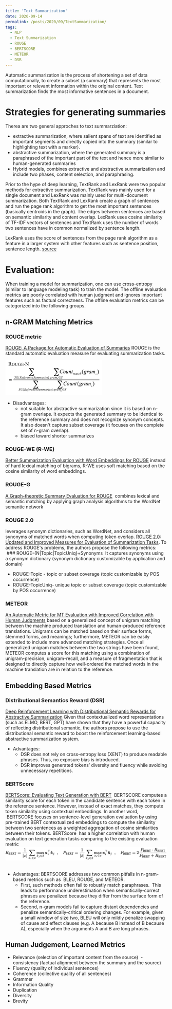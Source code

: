 ```yaml
---
title: 'Text Summarization'
date: 2020-09-14
permalink: /posts/2020/09/TextSummarization/
tags:
  - NLP
  - Text Summarization
  - ROUGE
  - BERTSCORE
  - METEOR 
  - DSR
---
```


Automatic summarization is the process of shortening a set of data computationally, to create a subset (a summary) that represents the most important or relevant information within the original content. Text summarization finds the most informative sentences in a document. 

# Strategies for generating summaries 
Therea are two general approches to text summarziation:
- extractive summarization, where salient spans of text are identified as important segments and directly copied into the summary (similar to highlighting text with a marker). 
- abstractive summarization, where the generated summary is a paraphrased of the important part of the text and hence more similar to human-generated summaries 
- Hybrid models, combines extractive and abstractive summarization and include two phases, content selection, and paraphrasing.

Prior to the hype of deep learning, TextRank and LexRank were two popular methods for extractive summarization. TextRank was mainly used for a single document
and LexRank was mainly used for multi-document summarization. Both TextRank and LexRank create a graph of sentences and run the page rank algorithm to get the most important sentences (basically centroids in the graph). The edges between sentences are based on semantic similarity and content overlap. 
LexRank uses cosine similarity of TF-IDF vectors of sentences and TextRank uses the number of words two sentences have in common normalized by sentence length.

LexRank uses the score of sentences from the page rank algorithm as a feature in a larger system with other features such as sentence position, sentence length. 
[source](https://en.wikipedia.org/wiki/Automatic_summarization)


# Evaluation:
When training a model for summarization, one can use cross-entropy (similar to language modeling task) to train the model. The offline evaluation metrics are poorly correlated with human judgment and ignores important features such as factual correctness. 
The offline evaluation metrics can be categorized into the following groups.
## n-GRAM Matching Metrics
### ROUGE metric
[ROUGE: A Package for Automatic Evaluation of Summaries](https://www.aclweb.org/anthology/W04-1013.pdf)
ROUGE is the standard automatic evaluation measure for evaluating summarization tasks. 

![pic](https://github.com/sanazbahargam/SanazBahargam.github.io/blob/master/images/ROUGEMetric.png?raw=true)
 
- Disadvantages:
    - not suitable for abstractive summarization since it is based on n-gram overlaps. It expects the generated summary to be identical to the reference summary and does not recognize synonym concepts. It also doesn't capture subset coverage (it focuses on the complete set of n-gram overlap).
    - biased toward shorter summarizes
### ROUGE-WE (R-WE)
[Better Summarization Evaluation with Word Embeddings for ROUGE](https://www.aclweb.org/anthology/D15-1222.pdf)
instead of hard lexical matching of bigrams, R-WE uses soft matching based on the cosine similarity of word embeddings.
### ROUGE-G
[A Graph-theoretic Summary Evaluation for ROUGE](https://www.aclweb.org/anthology/D18-1085.pdf)
 combines lexical and semantic matching by applying graph analysis algorithms to the
WordNet semantic network
### ROUGE 2.0  
leverages synonym dictionaries, such as WordNet, and considers all synonyms of matched words when computing token overlap. [ROUGE 2.0: Updated and Improved Measures for Evaluation of Summarization Tasks](https://arxiv.org/abs/1803.01937). To address ROUGE's problems, the authors propose the following metrics:
 ### ROUGE-{N|Topic|TopicUniq}+Synonyms 
 It captures synonyms using a synonym
dictionary (synonym dictionary customizable by application and domain)
- ROUGE-Topic - topic or subset coverage (topic customizable by POS occurrence)
- ROUGE-TopicUniq- unique topic or subset coverage (topic customizable by POS
occurrence)
### METEOR 
[An Automatic Metric for MT Evaluation with Improved Correlation with Human Judgments](https://www.cs.cmu.edu/~alavie/METEOR/pdf/Banerjee-Lavie-2005-METEOR.pdf) 
based on a generalized concept of unigram matching between the machine produced translation and human-produced
reference translations. Unigrams can be matched based on their surface forms, stemmed forms, and meanings; furthermore, METEOR can be easily extended to
include more advanced matching strategies. Once all generalized unigram matches between the two strings have
been found, METEOR computes a score for this matching using a combination of unigram-precision, unigram-recall, and a measure of fragmentation that is designed
to directly capture how well-ordered the matched words in the machine translation are in relation to the reference.

## Embedding Based Metrics
### Distributional Semantics Reward (DSR) 
[Deep Reinforcement Learning with Distributional Semantic Rewards for Abstractive Summarization](https://arxiv.org/abs/1909.00141)
Given that contextualized word representations (such as ELMO, BERT, GPT) have shown that they have a powerful capacity of reflecting distributional semantic, the authors propose to use the distributional semantic reward to boost the reinforcement learning-based abstractive summarization system.
- Advantages: 
    - DSR does not rely on cross-entropy loss (XENT) to produce readable phrases. Thus, no exposure bias is introduced.
    - DSR improves generated tokens’ diversity and fluency while avoiding unnecessary repetitions.

<!--###  [Co-opNet: Cooperative Generator–Discriminator Networks for Abstractive Summarization with Narrative Flow](https://arxiv.org/abs/1907.01272) -->

### BERTScore
[BERTScore: Evaluating Text Generation with BERT](https://arxiv.org/abs/1904.09675)
 BERTSCORE computes a similarity score for each token in the candidate sentence with each token in the reference sentence. However, instead of exact matches, they compute token similarity using contextual embeddings. In another word,  BERTSCORE focuses on sentence-level generation evaluation
by using pre-trained BERT contextualized embeddings to compute the similarity between two sentences as a weighted aggregation of cosine similarities between their tokens. BERTScore  has a higher correlation with human evaluation on text generation
tasks comparing to the existing evaluation metric
![pic](https://github.com/sanazbahargam/SanazBahargam.github.io/blob/master/images/BERTScore.png?raw=true)
 
- Advantages: BERTSCORE addresses two common pitfalls in n-gram-based metrics such as  BLEU, ROUGE, and METEOR. 
    - First, such methods often fail to robustly match paraphrases.  This leads to performance underestimation when semantically-correct phrases are penalized because they differ from the surface form of the reference.
    - Second, n-gram models fail to capture distant dependencies and penalize semantically-critical ordering changes. For example, given a small window of size two, BLEU will only mildly penalize swapping of cause and effect clauses (e.g. A because B instead of B because A), especially when the arguments A and B are long phrases.
  
## Human Judgement, Learned Metrics
 - Relevance (selection of important content from the source)
 - consistency (factual alignment between the summary and the source) 
 - Fluency (quality of individual sentences)
 - Coherence (collective quality of all sentences)
 - Grammer
 - Information Quality
 - Duplication
 - Diversity
 - Brevity



<!-- When training we can use a combination of supervised learning and RL to directly optimize for brevity, duplication, diversity, etc-->


